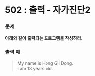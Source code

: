 # 502 : 출력 - 자가진단2


### 문제

**아래와 같이 출력되는 프로그램을 작성하라.**

### 출력 예
>My name is Hong Gil Dong.<br>
>I am 13 years old.
